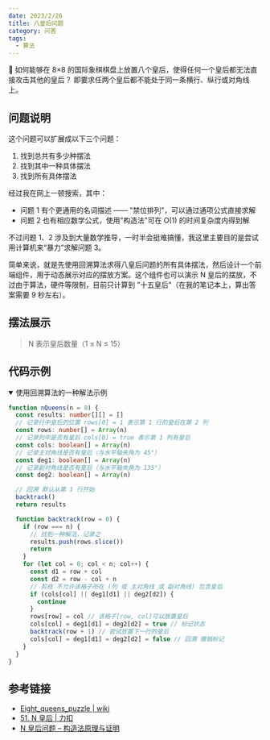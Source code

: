 ```yaml
---
date: 2023/2/26
title: 八皇后问题
category: 问答
tags:
  - 算法
---
```


🤔 如何能够在 8×8 的国际象棋棋盘上放置八个皇后，使得任何一个皇后都无法直接攻击其他的皇后？
即要求任两个皇后都不能处于同一条横行、纵行或对角线上。

## 问题说明

这个问题可以扩展成以下三个问题：

1. 找到总共有多少种摆法
2. 找到其中一种具体摆法
3. 找到所有具体摆法

经过我在网上一顿搜索，其中：

- 问题 1 有个更通用的名词描述 —— "禁位排列"，可以通过通项公式直接求解
- 问题 2 也有相应数学公式，使用"构造法"可在 O(1) 的时间复杂度内得到解

不过问题 1、2 涉及到大量数学推导，一时半会挺难搞懂，我这里主要目的是尝试用计算机来“暴力”求解问题 3。

简单来说，就是先使用回溯算法求得八皇后问题的所有具体摆法，然后设计一个前端组件，用于动态展示对应的摆放方案。这个组件也可以演示 N 皇后的摆放，不过由于算法，硬件等限制，目前只计算到 "十五皇后"（在我的笔记本上，算出答案需要 9 秒左右）。

## 摆法展示

> N 表示皇后数量（1 ≤ N ≤ 15）

## 代码示例

<details open>
  <summary>使用回溯算法的一种解法示例</summary>

```ts
function nQueens(n = 8) {
  const results: number[][] = []
  // 记录行中皇后的位置 rows[0] = 1 表示第 1 行的皇后在第 2 列
  const rows: number[] = Array(n)
  // 记录列中是否有皇后 cols[0] = true 表示第 1 列有皇后
  const cols: boolean[] = Array(n)
  // 记录主对角线是否有皇后（与水平轴夹角为 45°）
  const deg1: boolean[] = Array(n)
  // 记录副对角线是否有皇后（与水平轴夹角为 135°）
  const deg2: boolean[] = Array(n)

  // 回溯 默认从第 1 行开始
  backtrack()
  return results

  function backtrack(row = 0) {
    if (row === n) {
      // 找到一种解法，记录之
      results.push(rows.slice())
      return
    }
    for (let col = 0; col < n; col++) {
      const d1 = row + col
      const d2 = row - col + n
      // 剪枝 不允许该格子所在 (列 或 主对角线 或 副对角线) 包含皇后
      if (cols[col] || deg1[d1] || deg2[d2]) {
        continue
      }
      rows[row] = col // 该格子[row, col]可以放置皇后
      cols[col] = deg1[d1] = deg2[d2] = true // 标记状态
      backtrack(row + 1) // 尝试放置下一行的皇后
      cols[col] = deg1[d1] = deg2[d2] = false // 回溯 撤销标记
    }
  }
}
```

</details>

## 参考链接

- [Eight_queens_puzzle | wiki](https://en.wikipedia.org/wiki/Eight_queens_puzzle)
- [51. N 皇后 | 力扣](https://leetcode.cn/problems/n-queens/solution/)
- [N 皇后问题 – 构造法原理与证明](https://exp-blog.com/algorithm/n-huang-hou-wen-ti/)
